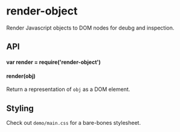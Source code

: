 # render-object

Render Javascript objects to DOM nodes for deubg and inspection.

## API

#### var render = require('render-object')

#### render(obj)

Return a representation of `obj` as a DOM element.

## Styling

Check out `demo/main.css` for a bare-bones stylesheet.
